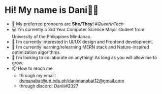 # Hi! My name is Dani👋🏼 

- 🌈 My preferred pronouns are **She/They**! _#QueerInTech_
- 💻 I'm currently a 3rd Year Computer Science Major student from University of the Philippines Mindanao.
- 👀 I’m currently interested in UI/UX design and Frontend development.
- 🌱 I’m currently learning/relearning MERN stack and Nature-inspired optimization algorithms.
- 💞️ I’m looking to collaborate on anything! As long as you will allow me to grow.
- 📫 How to reach me
    - through my email: dsmanabat@up.edu.ph/danimanabat12@gmail.com
    - through discord: Daniii#2327

<!---
semiking234/semiking234 is a ✨ special ✨ repository because its `README.md` (this file) appears on your GitHub profile.
You can click the Preview link to take a look at your changes.
--->
